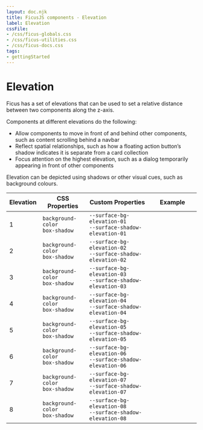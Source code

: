 ```yaml
---
layout: doc.njk
title: FicusJS components - Elevation
label: Elevation
cssFile:
- /css/ficus-globals.css
- /css/ficus-utilities.css
- /css/ficus-docs.css
tags:
- gettingStarted
---
```

# Elevation

Ficus has a set of elevations that can be used to set a relative distance between two components along the z-axis.

Components at different elevations do the following:

- Allow components to move in front of and behind other components, such as content scrolling behind a navbar
- Reflect spatial relationships, such as how a floating action button’s shadow indicates it is separate from a card collection
- Focus attention on the highest elevation, such as a dialog temporarily appearing in front of other components

Elevation can be depicted using shadows or other visual cues, such as background colours.

Elevation | CSS Properties | Custom Properties | Example
| --- | --- | --- | ---
| 1 | `background-color` <br> `box-shadow` | `--surface-bg-elevation-01` <br> `--surface-shadow-elevation-01`  | <div style="width: 7rem; height: 4rem; background-color: var(--surface-bg-elevation-01); box-shadow: var(--surface-shadow-elevation-01); border: var(--surface-border-color)"></div>
| 2 | `background-color` <br> `box-shadow` | `--surface-bg-elevation-02` <br> `--surface-shadow-elevation-02`  | <div style="width: 7rem; height: 4rem; background-color: var(--surface-bg-elevation-02); box-shadow: var(--surface-shadow-elevation-02); border: var(--surface-border-color)"></div>
| 3 | `background-color` <br> `box-shadow` | `--surface-bg-elevation-03` <br> `--surface-shadow-elevation-03`  | <div style="width: 7rem; height: 4rem; background-color: var(--surface-bg-elevation-03); box-shadow: var(--surface-shadow-elevation-03); border: var(--surface-border-color)"></div>
| 4 | `background-color` <br> `box-shadow` | `--surface-bg-elevation-04` <br> `--surface-shadow-elevation-04`  | <div style="width: 7rem; height: 4rem; background-color: var(--surface-bg-elevation-04); box-shadow: var(--surface-shadow-elevation-04); border: var(--surface-border-color)"></div>
| 5 | `background-color` <br> `box-shadow` | `--surface-bg-elevation-05` <br> `--surface-shadow-elevation-05`  | <div style="width: 7rem; height: 4rem; background-color: var(--surface-bg-elevation-05); box-shadow: var(--surface-shadow-elevation-05); border: var(--surface-border-color)"></div>
| 6 | `background-color` <br> `box-shadow` | `--surface-bg-elevation-06` <br> `--surface-shadow-elevation-06`  | <div style="width: 7rem; height: 4rem; background-color: var(--surface-bg-elevation-06); box-shadow: var(--surface-shadow-elevation-06); border: var(--surface-border-color)"></div>
| 7 | `background-color` <br> `box-shadow` | `--surface-bg-elevation-07` <br> `--surface-shadow-elevation-07`  | <div style="width: 7rem; height: 4rem; background-color: var(--surface-bg-elevation-07); box-shadow: var(--surface-shadow-elevation-07); border: var(--surface-border-color)"></div>
| 8 | `background-color` <br> `box-shadow` | `--surface-bg-elevation-08` <br> `--surface-shadow-elevation-08`  | <div style="width: 7rem; height: 4rem; background-color: var(--surface-bg-elevation-08); box-shadow: var(--surface-shadow-elevation-08); border: var(--surface-border-color)"></div>

